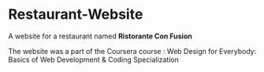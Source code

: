 # Restaurant-Website

A website for a restaurant named **Ristorante Con Fusion**

The website was a part of the Coursera course : Web Design for Everybody: Basics of Web Development & Coding Specialization
